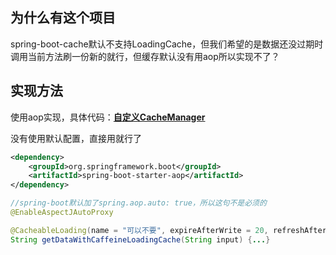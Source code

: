 ## 为什么有这个项目
spring-boot-cache默认不支持LoadingCache，但我们希望的是数据还没过期时调用当前方法刷一份新的就行，但缓存默认没有用aop所以实现不了？


## 实现方法
使用aop实现，具体代码：[**自定义CacheManager**](src/main/java/yongfa365/config/CaffeineConfig.java)

没有使用默认配置，直接用就行了

```xml
<dependency>
	<groupId>org.springframework.boot</groupId>
	<artifactId>spring-boot-starter-aop</artifactId>
</dependency>

```
```java
//spring-boot默认加了spring.aop.auto: true，所以这句不是必须的
@EnableAspectJAutoProxy
```

```java
@CacheableLoading(name = "可以不要", expireAfterWrite = 20, refreshAfterWrite = 5, maximumSize = 1000, recordStats = true, timeout=5)
String getDataWithCaffeineLoadingCache(String input) {...}
```
